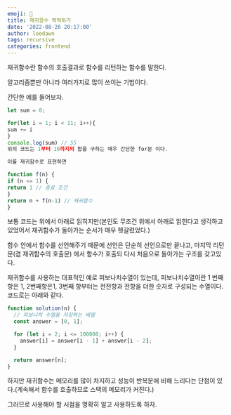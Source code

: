 ```yaml
---
emoji: 🧐
title: 재귀함수 찍먹하기
date: '2022-08-26 20:17:00'
author: leedawn
tags: recursive
categories: frontend
---
```


재귀함수란 함수의 호출결과로 함수를 리턴하는 함수를 말한다.

알고리즘뿐만 아니라 여러가지로 많이 쓰이는 기법이다.

간단한 예를 들어보자.

```javascript
let sum = 0;

for(let i = 1; i < 11; i++){
sum += i
}
console.log(sum) // 55
위의 코드는 1부터 10까지의 합을 구하는 매우 간단한 for문 이다.

이를 재귀함수로 표현하면

function f(n) {
if (n <= 1) {
return 1 // 종료 조건
}
return n + f(n-1) // 재귀함수
}
```

보통 코드는 위에서 아래로 읽히지만(본인도 무조건 위에서 아래로 읽힌다고 생각하고 있었어서 재귀함수가 돌아가는 순서가 매우 헷갈렸었다.)

함수 안에서 함수를 선언해주기 때문에 선언은 단순히 선언으로만 끝나고, 마지막 리턴문(겸 재귀함수의 호출문) 에서 함수가 호출되 다시 처음으로 돌아가는 구조를 갖고있다.

재귀함수를 사용하는 대표적인 예로 피보나치수열이 있는데, 피보나치수열이란 1 번째항은 1, 2번째항은1, 3번째 항부터는 전전항과 전항을 더한 숫자로 구성되는 수열이다. 코드로는 아래와 같다.

```javascript
function solution(n) {
  // 피보나치 수열을 저장하는 배열
  const answer = [0, 1];

  for (let i = 2; i <= 100000; i++) {
    answer[i] = answer[i - 1] + answer[i - 2];
  }

  return answer[n];
}
```

하지만 재귀함수는 메모리를 많이 차지하고 성능이 반복문에 비해 느리다는 단점이 있다.(계속해서 함수를 호출하므로 스택의 메모리가 커진다.)

그러므로 사용해야 할 시점을 명확히 알고 사용하도록 하자.
